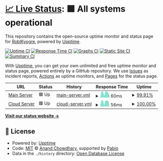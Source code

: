 # [📈 Live Status](https://status.craftingcomrades.net): <!--live status--> **🟩 All systems operational**

This repository contains the open-source uptime monitor and status page for [RoblKyogre](https://roblkyogre.craftingcomrades.net), powered by [Upptime](https://github.com/upptime/upptime).

[![Uptime CI](https://github.com/RoblKyogre/uptime/workflows/Uptime%20CI/badge.svg)](https://github.com/RoblKyogre/uptime/actions?query=workflow%3A%22Uptime+CI%22)
[![Response Time CI](https://github.com/RoblKyogre/uptime/workflows/Response%20Time%20CI/badge.svg)](https://github.com/RoblKyogre/uptime/actions?query=workflow%3A%22Response+Time+CI%22)
[![Graphs CI](https://github.com/RoblKyogre/uptime/workflows/Graphs%20CI/badge.svg)](https://github.com/RoblKyogre/uptime/actions?query=workflow%3A%22Graphs+CI%22)
[![Static Site CI](https://github.com/RoblKyogre/uptime/workflows/Static%20Site%20CI/badge.svg)](https://github.com/RoblKyogre/uptime/actions?query=workflow%3A%22Static+Site+CI%22)
[![Summary CI](https://github.com/RoblKyogre/uptime/workflows/Summary%20CI/badge.svg)](https://github.com/RoblKyogre/uptime/actions?query=workflow%3A%22Summary+CI%22)

With [Upptime](https://upptime.js.org), you can get your own unlimited and free uptime monitor and status page, powered entirely by a GitHub repository. We use [Issues](https://github.com/RoblKyogre/uptime/issues) as incident reports, [Actions](https://github.com/RoblKyogre/uptime/actions) as uptime monitors, and [Pages](https://status.craftingcomrades.net) for the status page.

<!--start: status pages-->
<!-- This summary is generated by Upptime (https://github.com/upptime/upptime) -->
<!-- Do not edit this manually, your changes will be overwritten -->
<!-- prettier-ignore -->
| URL | Status | History | Response Time | Uptime |
| --- | ------ | ------- | ------------- | ------ |
| <img alt="" src="https://icons.duckduckgo.com/ip3/null.ico" height="13"> [Main Server](craftingcomrades.net) | 🟩 Up | [main-server.yml](https://github.com/RoblKyogre/uptime/commits/HEAD/history/main-server.yml) | <details><summary><img alt="Response time graph" src="./graphs/main-server/response-time-week.png" height="20"> 60ms</summary><br><a href="https://status.craftingcomrades.net/history/main-server"><img alt="Response time 52" src="https://img.shields.io/endpoint?url=https%3A%2F%2Fraw.githubusercontent.com%2FRoblKyogre%2Fuptime%2FHEAD%2Fapi%2Fmain-server%2Fresponse-time.json"></a><br><a href="https://status.craftingcomrades.net/history/main-server"><img alt="24-hour response time 45" src="https://img.shields.io/endpoint?url=https%3A%2F%2Fraw.githubusercontent.com%2FRoblKyogre%2Fuptime%2FHEAD%2Fapi%2Fmain-server%2Fresponse-time-day.json"></a><br><a href="https://status.craftingcomrades.net/history/main-server"><img alt="7-day response time 60" src="https://img.shields.io/endpoint?url=https%3A%2F%2Fraw.githubusercontent.com%2FRoblKyogre%2Fuptime%2FHEAD%2Fapi%2Fmain-server%2Fresponse-time-week.json"></a><br><a href="https://status.craftingcomrades.net/history/main-server"><img alt="30-day response time 56" src="https://img.shields.io/endpoint?url=https%3A%2F%2Fraw.githubusercontent.com%2FRoblKyogre%2Fuptime%2FHEAD%2Fapi%2Fmain-server%2Fresponse-time-month.json"></a><br><a href="https://status.craftingcomrades.net/history/main-server"><img alt="1-year response time 52" src="https://img.shields.io/endpoint?url=https%3A%2F%2Fraw.githubusercontent.com%2FRoblKyogre%2Fuptime%2FHEAD%2Fapi%2Fmain-server%2Fresponse-time-year.json"></a></details> | <details><summary><a href="https://status.craftingcomrades.net/history/main-server">99.91%</a></summary><a href="https://status.craftingcomrades.net/history/main-server"><img alt="All-time uptime 97.58%" src="https://img.shields.io/endpoint?url=https%3A%2F%2Fraw.githubusercontent.com%2FRoblKyogre%2Fuptime%2FHEAD%2Fapi%2Fmain-server%2Fuptime.json"></a><br><a href="https://status.craftingcomrades.net/history/main-server"><img alt="24-hour uptime 99.36%" src="https://img.shields.io/endpoint?url=https%3A%2F%2Fraw.githubusercontent.com%2FRoblKyogre%2Fuptime%2FHEAD%2Fapi%2Fmain-server%2Fuptime-day.json"></a><br><a href="https://status.craftingcomrades.net/history/main-server"><img alt="7-day uptime 99.91%" src="https://img.shields.io/endpoint?url=https%3A%2F%2Fraw.githubusercontent.com%2FRoblKyogre%2Fuptime%2FHEAD%2Fapi%2Fmain-server%2Fuptime-week.json"></a><br><a href="https://status.craftingcomrades.net/history/main-server"><img alt="30-day uptime 95.17%" src="https://img.shields.io/endpoint?url=https%3A%2F%2Fraw.githubusercontent.com%2FRoblKyogre%2Fuptime%2FHEAD%2Fapi%2Fmain-server%2Fuptime-month.json"></a><br><a href="https://status.craftingcomrades.net/history/main-server"><img alt="1-year uptime 97.58%" src="https://img.shields.io/endpoint?url=https%3A%2F%2Fraw.githubusercontent.com%2FRoblKyogre%2Fuptime%2FHEAD%2Fapi%2Fmain-server%2Fuptime-year.json"></a></details>
| <img alt="" src="https://icons.duckduckgo.com/ip3/null.ico" height="13"> [Cloud Server](via.craftingcomrades.net) | 🟩 Up | [cloud-server.yml](https://github.com/RoblKyogre/uptime/commits/HEAD/history/cloud-server.yml) | <details><summary><img alt="Response time graph" src="./graphs/cloud-server/response-time-week.png" height="20"> 56ms</summary><br><a href="https://status.craftingcomrades.net/history/cloud-server"><img alt="Response time 54" src="https://img.shields.io/endpoint?url=https%3A%2F%2Fraw.githubusercontent.com%2FRoblKyogre%2Fuptime%2FHEAD%2Fapi%2Fcloud-server%2Fresponse-time.json"></a><br><a href="https://status.craftingcomrades.net/history/cloud-server"><img alt="24-hour response time 3" src="https://img.shields.io/endpoint?url=https%3A%2F%2Fraw.githubusercontent.com%2FRoblKyogre%2Fuptime%2FHEAD%2Fapi%2Fcloud-server%2Fresponse-time-day.json"></a><br><a href="https://status.craftingcomrades.net/history/cloud-server"><img alt="7-day response time 56" src="https://img.shields.io/endpoint?url=https%3A%2F%2Fraw.githubusercontent.com%2FRoblKyogre%2Fuptime%2FHEAD%2Fapi%2Fcloud-server%2Fresponse-time-week.json"></a><br><a href="https://status.craftingcomrades.net/history/cloud-server"><img alt="30-day response time 55" src="https://img.shields.io/endpoint?url=https%3A%2F%2Fraw.githubusercontent.com%2FRoblKyogre%2Fuptime%2FHEAD%2Fapi%2Fcloud-server%2Fresponse-time-month.json"></a><br><a href="https://status.craftingcomrades.net/history/cloud-server"><img alt="1-year response time 54" src="https://img.shields.io/endpoint?url=https%3A%2F%2Fraw.githubusercontent.com%2FRoblKyogre%2Fuptime%2FHEAD%2Fapi%2Fcloud-server%2Fresponse-time-year.json"></a></details> | <details><summary><a href="https://status.craftingcomrades.net/history/cloud-server">100.00%</a></summary><a href="https://status.craftingcomrades.net/history/cloud-server"><img alt="All-time uptime 100.00%" src="https://img.shields.io/endpoint?url=https%3A%2F%2Fraw.githubusercontent.com%2FRoblKyogre%2Fuptime%2FHEAD%2Fapi%2Fcloud-server%2Fuptime.json"></a><br><a href="https://status.craftingcomrades.net/history/cloud-server"><img alt="24-hour uptime 100.00%" src="https://img.shields.io/endpoint?url=https%3A%2F%2Fraw.githubusercontent.com%2FRoblKyogre%2Fuptime%2FHEAD%2Fapi%2Fcloud-server%2Fuptime-day.json"></a><br><a href="https://status.craftingcomrades.net/history/cloud-server"><img alt="7-day uptime 100.00%" src="https://img.shields.io/endpoint?url=https%3A%2F%2Fraw.githubusercontent.com%2FRoblKyogre%2Fuptime%2FHEAD%2Fapi%2Fcloud-server%2Fuptime-week.json"></a><br><a href="https://status.craftingcomrades.net/history/cloud-server"><img alt="30-day uptime 100.00%" src="https://img.shields.io/endpoint?url=https%3A%2F%2Fraw.githubusercontent.com%2FRoblKyogre%2Fuptime%2FHEAD%2Fapi%2Fcloud-server%2Fuptime-month.json"></a><br><a href="https://status.craftingcomrades.net/history/cloud-server"><img alt="1-year uptime 100.00%" src="https://img.shields.io/endpoint?url=https%3A%2F%2Fraw.githubusercontent.com%2FRoblKyogre%2Fuptime%2FHEAD%2Fapi%2Fcloud-server%2Fuptime-year.json"></a></details>

<!--end: status pages-->

[**Visit our status website →**](https://status.craftingcomrades.net)

## 📄 License

- Powered by: [Upptime](https://github.com/upptime/upptime)
- Code: [MIT](./LICENSE) © [Anand Chowdhary](https://anandchowdhary.com), supported by [Pabio](https://pabio.com)
- Data in the `./history` directory: [Open Database License](https://opendatacommons.org/licenses/odbl/1-0/)
